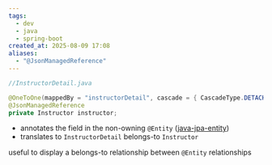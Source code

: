 ```yaml
---
tags:
  - dev
  - java
  - spring-boot
created_at: 2025-08-09 17:08
aliases:
  - "@JsonManagedReference"
---
```

```java
//InstructorDetail.java

@OneToOne(mappedBy = "instructorDetail", cascade = { CascadeType.DETACH, CascadeType.MERGE, CascadeType.PERSIST, CascadeType.REFRESH })
@JsonManagedReference
private Instructor instructor;
```
- annotates the field in the non-owning `@Entity` ([java-jpa-entity](../jpa/java-jpa-entity.md))
- translates to `InstructorDetail` belongs-to `Instructor`

useful to display a belongs-to relationship between `@Entity` relationships